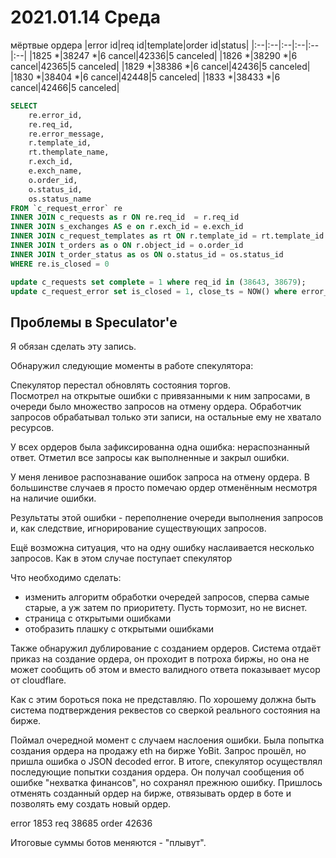# 2021.01.14 Среда
мёртвые ордера
|error id|req id|template|order id|status|
|:--|:--|:--|:--|:--|:--|
|1825 *|38247 *|6 cancel|42336|5 canceled|
|1826 *|38290 *|6 cancel|42365|5 canceled|
|1829 *|38386 *|6 cancel|42436|5 canceled|
|1830 *|38404 *|6 cancel|42448|5 canceled|
|1833 *|38433 *|6 cancel|42466|5 canceled|

```SQL
SELECT 
	re.error_id,
    re.req_id,
    re.error_message,
    r.template_id,
    rt.themplate_name,
    r.exch_id,
    e.exch_name,
    o.order_id,
    o.status_id,
    os.status_name
FROM `c_request_error` re
INNER JOIN c_requests as r ON re.req_id  = r.req_id
INNER JOIN s_exchanges AS e on r.exch_id = e.exch_id
INNER JOIN c_request_templates as rt ON r.template_id = rt.template_id
INNER JOIN t_orders as o ON r.object_id = o.order_id
INNER JOIN t_order_status as os ON o.status_id = os.status_id
WHERE re.is_closed = 0
```
```SQL
update c_requests set complete = 1 where req_id in (38643, 38679);
update c_request_error set is_closed = 1, close_ts = NOW() where error_id in (1849, 1851);
```

## Проблемы в Speculator'e
Я обязан сделать эту запись.

Обнаружил следующие моменты в работе спекулятора:  

Спекулятор перестал обновлять состояния торгов.  
Посмотрел на открытые ошибки с привязанными к ним запросами, в очереди было множество запросов на отмену ордера. Обработчик запросов обрабатывал только эти записи, на остальные ему не хватало ресурсов.

У всех ордеров была зафиксированна одна ошибка: нераспознанный ответ.
Отметил все запросы как выполненные и закрыл ошибки.

У меня ленивое распознавание ошибок запроса на отмену ордера. В большинстве случаев я просто помечаю ордер отменённым несмотря на наличие ошибки.

Результаты этой ошибки - переполнение очереди выполнения запросов и, как следствие, игнорирование существующих запросов.

Ещё возможна ситуация, что на одну ошибку наслаивается несколько запросов. Как в этом случае поступает спекулятор

Что необходимо сделать:
 - изменить алгоритм обработки очередей запросов, сперва самые старые, а уж затем по приоритету. Пусть тормозит, но не виснет.
 - страница с открытыми ошибками
 - отобразить плашку с открытыми ошибками

 Также обнаружил дублирование с созданием ордеров. Система отдаёт приказ на создание ордера, он проходит в потроха биржы, но она не может сообщить об этом и вместо валидного ответа показывает мусор от cloudflare.

 Как с этим бороться пока не представляю. По хорошему должна быть система подтверждения реквестов со сверкой реального состояния на бирже.

Поймал очередной момент с случаем наслоения ошибки. Была попытка создания ордера на продажу eth на бирже YoBit. Запрос прошёл, но пришла ошибка о JSON decoded error. В итоге, спекулятор осуществлял последующие попытки создания ордера. Он получал сообщения об ошибке "нехватка финансов", но сохранял прежнюю ошибку. Пришлось отменять созданный ордер на бирже, отвязывать ордер в боте и позволять ему создать новый ордер.

 error 1853
 req 38685
 order 42636

Итоговые суммы ботов меняются - "плывут".